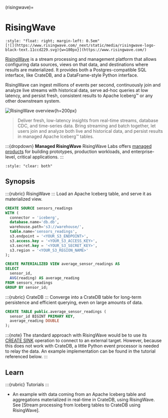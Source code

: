 (risingwave)=

# RisingWave

```{div}
:style: "float: right; margin-left: 0.5em"
[![](https://www.risingwave.com/_next/static/media/risingwave-logo-black-text.11ccd229.svg){w=180px}](https://www.risingwave.com/)
```

[RisingWave] is a stream processing and management platform that allows
configuring data sources, views on that data, and destinations where
results are materialized.
It provides both a Postgres-compatible SQL interface, like CrateDB,
and a DataFrame-style Python interface.

RisingWave can ingest millions of events per second, continuously join
and analyze live streams with historical data, serve ad-hoc queries at
low latency, and persist fresh, consistent results to Apache Iceberg™
or any other downstream system.

![RisingWave overview](https://github.com/user-attachments/assets/5bd27415-300d-4b8a-aa47-196eed041ed7){h=200px}

> Deliver fresh, low-latency insights from real-time streams,
> database CDC, and time-series data. Bring streaming and batch together,
> let users join and analyze both live and historical data, and persist
> results in managed Apache Iceberg™ tables.

:::{dropdown} **Managed RisingWave**
RisingWave Labs offers [managed products][RisingWave pricing]
for building prototypes, production workloads, and enterprise-level, critical
applications.
:::

```{div}
:style: "clear: both"
```

## Synopsis

:::{rubric} RisingWave
:::
Load an Apache Iceberg table, and serve it as materialized view.
```sql
CREATE SOURCE sensors_readings
WITH (
  connector = 'iceberg',
  database.name='db.db',
  warehouse.path='s3://warehouse/',
  table.name='sensors_readings',
  s3.endpoint = '<YOUR_S3_ENDPOINT>',
  s3.access.key = '<YOUR_S3_ACCESS_KEY>',
  s3.secret.key = '<YOUR_S3_SECRET_KEY>',
  s3.region = '<YOUR_S3_REGION_NAME>'
);
```
```sql
CREATE MATERIALIZED VIEW average_sensor_readings AS
SELECT
  sensor_id,
  AVG(reading) AS average_reading
FROM sensors_readings
GROUP BY sensor_id;
```
:::{rubric} CrateDB
:::
Converge into a CrateDB table for long-term persistence and efficient querying,
even on large amounts of data.
```sql
CREATE TABLE public.average_sensor_readings (
  sensor_id BIGINT PRIMARY KEY,
  average_reading DOUBLE
);
```
:::{note}
The standard approach with RisingWave would be to use its [CREATE SINK] operation
to connect to an external target.
However, because this does not work with CrateDB, a little Python event processor
is needed to relay the data. An example implementation can be found in the tutorial
referenced below.
:::

## Learn

:::{rubric} Tutorials
:::
- An example with data coming from an Apache Iceberg table and aggregations
  materialized in real-time in CrateDB, using RisingWave.
  See [Stream processing from Iceberg tables to CrateDB using RisingWave].


[CREATE SINK]: https://docs.risingwave.com/sql/commands/sql-create-sink
[RisingWave]: https://github.com/risingwavelabs/risingwave
[RisingWave pricing]: https://www.risingwave.com/pricing/
